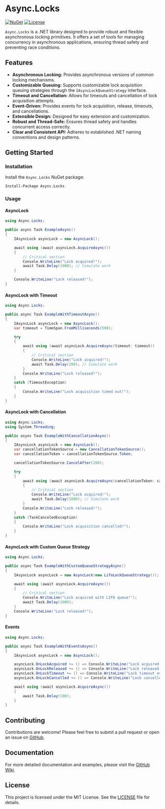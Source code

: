 # Async.Locks

[![NuGet](https://img.shields.io/nuget/v/Async.Locks.svg)](https://www.nuget.org/packages/Async.Locks)
[![License](https://img.shields.io/badge/license-MIT-blue.svg)](LICENSE)

`Async.Locks` is a .NET library designed to provide robust and flexible asynchronous locking primitives. It offers a set of tools for managing concurrency in asynchronous applications, ensuring thread safety and preventing race conditions.

## Features

* **Asynchronous Locking:** Provides asynchronous versions of common locking mechanisms.
* **Customizable Queuing:** Supports customizable lock acquisition queuing strategies through the `IAsyncLockQueueStrategy` interface.
* **Timeout and Cancellation:** Allows for timeouts and cancellation of lock acquisition attempts.
* **Event-Driven:** Provides events for lock acquisition, release, timeouts, and cancellations.
* **Extensible Design:** Designed for easy extension and customization.
* **Robust and Thread-Safe:** Ensures thread safety and handles concurrent access correctly.
* **Clear and Consistent API:** Adheres to established .NET naming conventions and design patterns.

## Getting Started

### Installation

Install the `Async.Locks` NuGet package:

```bash
Install-Package Async.Locks
```

### Usage

#### AsyncLock

```csharp
using Async.Locks;

public async Task ExampleAsync()
{
    IAsyncLock asyncLock = new AsyncLock();

    await using (await asyncLock.AcquireAsync())
    {
        // Critical section
        Console.WriteLine("Lock acquired!");
        await Task.Delay(1000); // Simulate work
    }

    Console.WriteLine("Lock released!");
}
```

#### AsyncLock with Timeout

```csharp
using Async.Locks;

public async Task ExampleWithTimeoutAsync()
{
    IAsyncLock asyncLock = new AsyncLock();
    var timeout = TimeSpan.FromMilliseconds(500);

    try
    {
        await using (await asyncLock.AcquireAsync(timeout: timeout))
        {
            // Critical section
            Console.WriteLine("Lock acquired!");
            await Task.Delay(200); // Simulate work
        }
        Console.WriteLine("Lock released!");
    }
    catch (TimeoutException)
    {
        Console.WriteLine("Lock acquisition timed out!");
    }
}
```

#### AsyncLock with Cancellation

```csharp
using Async.Locks;
using System.Threading;

public async Task ExampleWithCancellationAsync()
{
    IAsyncLock asyncLock = new AsyncLock();
    var cancellationTokenSource = new CancellationTokenSource();
    var cancellationToken = cancellationTokenSource.Token;

    cancellationTokenSource.CancelAfter(200);

    try
    {
        await using (await asyncLock.AcquireAsync(cancellationToken: cancellationToken))
        {
            // Critical section
            Console.WriteLine("Lock acquired!");
            await Task.Delay(1000); // Simulate work
        }
        Console.WriteLine("Lock released!");
    }
    catch (TaskCanceledException)
    {
        Console.WriteLine("Lock acquisition cancelled!");
    }
}
```

#### AsyncLock with Custom Queue Strategy

```csharp
using Async.Locks;

public async Task ExampleWithCustomQueueStrategyAsync()
{
    IAsyncLock asyncLock = new AsyncLock(new LifoLockQueueStrategy());

    await using (await asyncLock.AcquireAsync())
    {
        // Critical section
        Console.WriteLine("Lock acquired with LIFO queue!");
        await Task.Delay(1000);
    }
    Console.WriteLine("Lock released!");
}
```

#### Events

```csharp
using Async.Locks;

public async Task ExampleWithEventsAsync()
{
    IAsyncLock asyncLock = new AsyncLock();

    asyncLock.OnLockAcquired += () => Console.WriteLine("Lock acquired event!");
    asyncLock.OnLockReleased += () => Console.WriteLine("Lock released event!");
    asyncLock.OnLockTimeout += () => Console.WriteLine("Lock timeout event!");
    asyncLock.OnLockCancelled += () => Console.WriteLine("Lock cancelled event!");

    await using (await asyncLock.AcquireAsync())
    {
        await Task.Delay(100);
    }
}
```

## Contributing

Contributions are welcome! Please feel free to submit a pull request or open an issue on [GitHub](https://github.com/ulfbou/Async.Locks).

## Documentation

For more detailed documentation and examples, please visit the [GitHub Wiki](https://github.com/ulfbou/Async.Locks/wiki).

## License

This project is licensed under the MIT License. See the [LICENSE](LICENSE) file for details.

